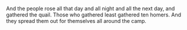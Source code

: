 And the people rose all that day and all night and all the next day, and gathered the quail. Those who gathered least gathered ten homers. And they spread them out for themselves all around the camp.
